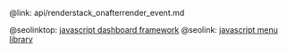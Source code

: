@link: api/renderstack_onafterrender_event.md

@seolinktop: [javascript dashboard framework](https://webix.com)
@seolink: [javascript menu library](https://webix.com/widget/menu/)